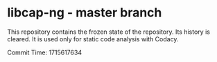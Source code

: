 # libcap-ng - master branch

This repository contains the frozen state of the repository.
Its history is cleared. It is used only for static code
analysis with Codacy.

Commit Time: 1715617634